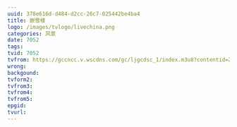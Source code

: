 ```yaml
---
uuid: 378e616d-d484-d2cc-26c7-025442be4ba4
title: 嵌雪楼
logo: /images/tvlogo/livechina.png
categories: 风景
date: 7052
tags:
tvid: 7052
tvfrom: https://gccncc.v.wscdns.com/gc/ljgcdsc_1/index.m3u8?contentid=2820180516001
wrong:
backgound:
tvform2:
tvfrom3:
tvfrom4:
tvfrom5:
epgid:
tvurl:
---
```

